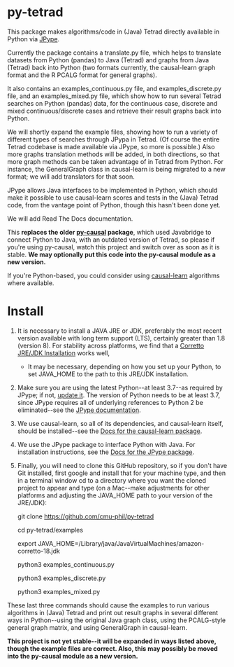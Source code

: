 # py-tetrad
This package makes algorithms/code in (Java) Tetrad directly available in Python via [JPype](https://github.com/jpype-project/jpype).

Currently the package contains a translate.py file, which helps to translate datasets from Python (pandas) to Java (Tetrad) and graphs from Java (Tetrad) back into Python (two formats currently, the causal-learn graph format and the R PCALG format for general graphs). 

It also contains an examples_continuous.py file, and examples_discrete.py file, and an examples_mixed.py file, which show how to run several Tetrad searches on Python (pandas) data, for the continuous case, discrete and mixed continuous/discrete cases and retrieve their result graphs back into Python.

We will shortly expand the example files, showing how to run a variety of different types of searches through JPypa in Tetrad. (Of course the entire Tetrad codebase is made available via JPype, so more is possible.) Also more graphs translation methods will be added, in both directions, so that more graph methods can be taken advantage of in Tetrad from Python. For instance, the GeneralGraph class in causal-learn is being migrated to a new format; we will add translators for that soon.

JPype allows Java interfaces to be implemented in Python, which should make it possible to use causal-learn scores and tests in the (Java) Tetrad code, from the vantage point of Python, though this hasn't been done yet.

We will add Read The Docs documentation.
 
This **replaces the older [py-causal](https://github.com/bd2kccd/py-causal) package**, which used Javabridge to connect Python to Java, with an outdated version of Tetrad, so please if you're using py-causal, watch this project and switch over as soon as it is stable. **We may optionally put this code into the py-causal module as a new version.** 

If you're Python-based, you could consider using [causal-learn](https://github.com/py-why/causal-learn) algorithms where available.

# Install

1. It is necessary to install a JAVA JRE or JDK, preferably the most recent version available with long term support (LTS), certainly greater than 1.8 (version 8). For stability across platforms, we find that a [Corretto JRE/JDK Installation](https://aws.amazon.com/corretto/?filtered-posts.sort-by=item.additionalFields.createdDate&filtered-posts.sort-order=desc) works well, 

    * It may be necessary, depending on how you set up your Python, to set JAVA_HOME to the path to this JRE/JDK installation.

1. Make sure you are using the latest Python--at least 3.7--as required by JPype; if not, [update it](https://www.pythoncentral.io/how-to-update-python/). The version of Python needs to be at least 3.7, since JPype requires all of underlying references to Python 2 be eliminated--see the [JPype documentation](https://jpype.readthedocs.io/en/latest/).

1. We use causal-learn, so all of its dependencies, and causal-learn itself, should be installed--see the [Docs for the causal-learn package](https://causal-learn.readthedocs.io/en/latest/).

1. We use the JPype package to interface Python with Java. For installation instructions, see the [Docs for the JPype package](https://jpype.readthedocs.io/en/latest/).

1. Finally, you will need to clone this GitHub repository, so if you don't have Git installed, first google and install that for your machine type, and then in a terminal window cd to a directory where you want the cloned project to appear and type (on a Mac--make adjustments for other platforms and adjusting the JAVA_HOME path to your version of the JRE/JDK):

      git clone https://github.com/cmu-phil/py-tetrad
      
      cd py-tetrad/examples
      
      export JAVA_HOME=/Library/java/JavaVirtualMachines/amazon-corretto-18.jdk
      
      python3 examples_continuous.py
      
      python3 examples_discrete.py
    
      python3 examples_mixed.py

These last three commands should cause the examples to run various algorithms in (Java) Tetrad and print out result graphs in several different ways in Python--using the original Java graph class, using the PCALG-style general graph matrix, and using GeneralGraph in causal-learn.

**This project is not yet stable--it will be expanded in ways listed above, though the example files are correct. Also, this may possibly be moved into the py-causal module as a new version.**
